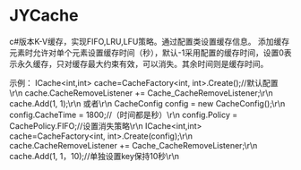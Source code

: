 # JYCache
c#版本K-V缓存，实现FIFO,LRU,LFU策略。通过配置类设置缓存信息。
添加缓存元素时允许对单个元素设置缓存时间（秒），默认-1采用配置的缓存时间，设置0表示永久缓存，只对缓存最大约束有效，可以消失。其余时间则是缓存时间。

示例：
    ICache<int,int> cache=CacheFactory<int, int>.Create();//默认配置 \r\n
    cache.CacheRemoveListener += Cache_CacheRemoveListener;\r\n
    cache.Add(1, 1);\r\n
    或者\r\n
    CacheConfig config = new CacheConfig();\r\n
    config.CacheTime = 1800;//（时间都是秒）\r\n
    config.Policy = CachePolicy.FIFO;//设置消失策略\r\n
    ICache<int,int> cache=CacheFactory<int, int>.Create(config);\r\n
    cache.CacheRemoveListener += Cache_CacheRemoveListener;\r\n
    cache.Add(1, 1，10);//单独设置key保持10秒\r\n
        
        
  
